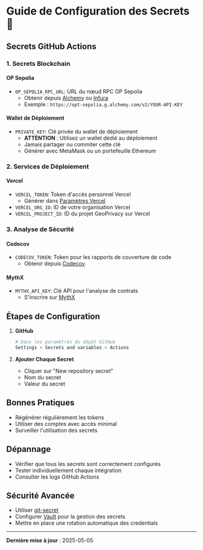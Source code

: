 # Guide de Configuration des Secrets 🔐

## Secrets GitHub Actions

### 1. Secrets Blockchain

#### OP Sepolia
- `OP_SEPOLIA_RPC_URL`: URL du nœud RPC OP Sepolia
  - Obtenir depuis [Alchemy](https://www.alchemy.com/) ou [Infura](https://infura.io/)
  - Exemple : `https://opt-sepolia.g.alchemy.com/v2/YOUR-API-KEY`

#### Wallet de Déploiement
- `PRIVATE_KEY`: Clé privée du wallet de déploiement
  - **ATTENTION** : Utilisez un wallet dédié au déploiement
  - Jamais partager ou commiter cette clé
  - Générer avec MetaMask ou un portefeuille Ethereum

### 2. Services de Déploiement

#### Vercel
- `VERCEL_TOKEN`: Token d'accès personnel Vercel
  - Générer dans [Paramètres Vercel](https://vercel.com/account/tokens)
- `VERCEL_ORG_ID`: ID de votre organisation Vercel
- `VERCEL_PROJECT_ID`: ID du projet GeoPrivacy sur Vercel

### 3. Analyse de Sécurité

#### Codecov
- `CODECOV_TOKEN`: Token pour les rapports de couverture de code
  - Obtenir depuis [Codecov](https://codecov.io/)

#### MythX
- `MYTHX_API_KEY`: Clé API pour l'analyse de contrats
  - S'inscrire sur [MythX](https://mythx.io/)

## Étapes de Configuration

1. **GitHub**
   ```bash
   # Dans les paramètres du dépôt GitHub
   Settings > Secrets and variables > Actions
   ```

2. **Ajouter Chaque Secret**
   - Cliquer sur "New repository secret"
   - Nom du secret
   - Valeur du secret

## Bonnes Pratiques

- Régénérer régulièrement les tokens
- Utiliser des comptes avec accès minimal
- Surveiller l'utilisation des secrets

## Dépannage

- Vérifier que tous les secrets sont correctement configurés
- Tester individuellement chaque intégration
- Consulter les logs GitHub Actions

## Sécurité Avancée

- Utiliser [git-secret](https://git-secret.io/) 
- Configurer [Vault](https://www.vaultproject.io/) pour la gestion des secrets
- Mettre en place une rotation automatique des credentials

---

**Dernière mise à jour** : 2025-05-05
